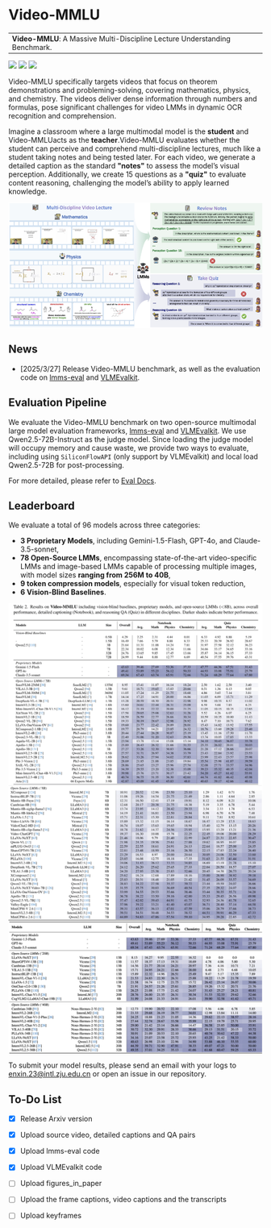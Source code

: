 # Video-MMLU

<table><tr><td>
    <strong>Video-MMLU</strong>: A Massive Multi-Discipline Lecture Understanding Benchmark.
</td></tr>
</table>

[![](https://img.shields.io/badge/web-922133)](https://rese1f.github.io/aurora-web/)
[![](http://img.shields.io/badge/arXiv-922133)](https://arxiv.org/abs/2410.03051)
[![](https://img.shields.io/badge/%F0%9F%A4%97%20_VideoMMLU_benchmark-ffc107?color=ffc107&logoColor=white)](https://huggingface.co/datasets/Enxin/Video-MMLU)

Video-MMLU specifically targets videos that focus on theorem demonstrations and probleming-solving, covering mathematics, physics, and chemistry. The videos deliver dense information through numbers and formulas, pose significant challenges for video LMMs in dynamic OCR recognition and comprehension.

Imagine a classroom where a large multimodal model is the **student** and Video-MMLUacts as the **teacher**.Video-MMLU evaluates whether the student can perceive and comprehend multi-discipline lectures, much like a student taking notes and being tested later. For each video, we generate a detailed caption as the standard **"notes"** to assess the model’s visual perception. Additionally, we create 15 questions as a **"quiz"** to evaluate content reasoning, challenging the model’s ability to apply learned knowledge.

<img src="assets/teaser.png" align="center">

## News

- [2025/3/27] Release Video-MMLU benchmark, as well as the evaluation code on [lmms-eval](https://github.com/EvolvingLMMs-Lab/lmms-eval) and [VLMEvalkit](https://github.com/open-compass/VLMEvalKit).


## Evaluation Pipeline

We evaluate the Video-MMLU benchmark on two open-source multimodal large model evaluation frameworks, [lmms-eval](https://github.com/EvolvingLMMs-Lab/lmms-eval) and [VLMEvalkit](https://github.com/open-compass/VLMEvalKit). We use Qwen2.5-72B-Instruct as the judge model. Since loading the judge model will occupy memory and cause waste, we provide two ways to evaluate, including using `SiliconFlowAPI` (only support by VLMEvalkit) and local load Qwen2.5-72B for post-processing.

For more detailed, please refer to [Eval Docs](https://github.com/Espere-1119-Song/Video-MMLU/blob/main/EVAL.md).

## Leaderboard
We evaluate a total of 96 models across three categories:
 - **3 Proprietary Models**, including Gemini-1.5-Flash, GPT-4o, and Claude-3.5-sonnet,
 - **78 Open-Source LMMs**, encompassing state-of-the-art video-specific LMMs and image-based LMMs capable of processing multiple images, with model sizes **ranging from 256M to 40B**,
 - **9 token compression models**, especially for visual token reduction,
 - **6 Vision-Blind Baselines**.
 

<img src="assets/benchmark_table_1_1.png" align="center">
<img src="assets/benchmark_table_1_2.png" align="center">
<img src="assets/benchmark_table_2.png" align="center">

To submit your model results, please send an email with your logs to enxin.23@intl.zju.edu.cn or open an issue in our repository.


## To-Do List

- [x] Release Arxiv version
- [x] Upload source video, detailed captions and QA pairs
- [x] Upload lmms-eval code
- [x] Upload VLMEvalkit code
- [ ] Upload figures_in_paper
- [ ] Upload the frame captions, video captions and the transcripts
- [ ] Upload keyframes



